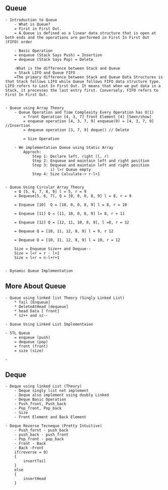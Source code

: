 ## Queue

    - Introduction to Queue
        - What is Queue?
        = First in First Out.
        = A Queue is defined as a linear data structure that is open at both ends and the operations are performed in First In First Out (FIFO) order

        - Basic Operation
        = enqueue (Stack Says Push) = Insertion
        = dequeue (Stack Says Pop) = Delete

        -What is the difference between Stack and Queue
        = Stack LIFO and Queue FIFO
        =The primary difference between Stack and Queue Data Structures is that Stack follows LIFO while Queue follows FIFO data structure type. LIFO refers to Last In First Out. It means that when we put data in a Stack, it processes the last entry first. Conversely, FIFO refers to First In First Out.


    - Queue using Array Theory
        - Queue Operation and Time Complexity Every Operation has O(1)
            = front Operation [4, 3, 7] front Element [4] [Seen/show]
            = enqueue operation [4, 3, 7, 9] enqueue(9) = [4, 3, 7, 9] //Insertion
            = dequeue operation [3, 7, 9] deque() // Delete

            = Size Operation

        - We implementation Queue using Static Array
            Approch:
                Step 1: Declare left, right (l, r)
                Step 2: Enqueue and maintain left and right position
                Step 3: Dequeue and maintain left and right position
                        i) l>r Queue empty
                Step 4: Size Calculate-> r-l+1


    - Queue Using Circular Array Theory
        = Q [5, 6, 7, 8, 9] l = 5, r = 9 
        = Dequeue[5, 6, 7], Q = [0, 0, 0, 8, 9] l = 8, r = 9

        = Enqueue [10]  Q = [10, 0, 0, 8, 9] l = 8, r = 10
        
        = Enqueue [11] Q = [11, 10, 0, 8, 9] l= 8, r = 11
        
        = Enqueue [12] Q = [12, 11, 10, 8, 9], l =8, r = 12
        
        = Dequeue Q = [10, 11, 12, 8, 9] l = 9, r 12
        
        = Dequeue Q = [10, 11, 12, 8, 9] l = 10, r = 12 

        Size = Enqueue Size++ and Dequue-- 
        Size = l<r = r - l+1
        Size = l>r = n-l+r+1 


    - Dynamic Queue Implementation 




## More About Queue 
    - Queue using linked list Theory (Singly Linked List)
        * Tail [Enqueue]
        * DeleteAtHead [dequeue]
        * head Data [ front]
        * sz++ and sz--

    - Queue Using Linked List Implementaion 
        
    - STL Queue 
        = enqueue (push)
        = dequeue (pop)
        = front (front)
        = size (size)

    - 


## Deque 
    - Deque using linked List (Theory)
        - Deque singly list not implement 
        - Deque also implement using doubly Linked
        - Deque Basic Operation 
        - Push_front, Push_back
        - Pop_front, Pop_back
        - Size 
        - Front Element and Back Element 

    - Deque Reverse Tecneque (Pretty Intuitive)
        - Push_fornt - push_back 
        - push_back - push_front
        - Pop_front - pop_back
        - Front - Back 
        - Back -Front
        if(reverse = 0)
        { 
            insertTail
        }
        else
        { 
            insertHead
        }